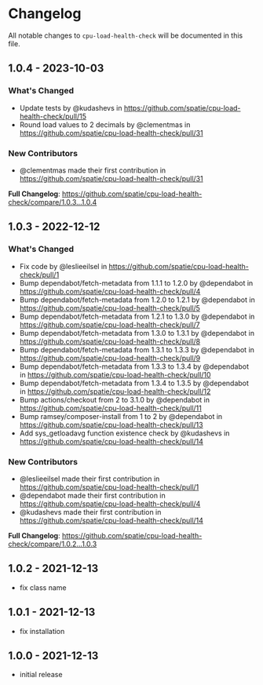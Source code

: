 # Changelog

All notable changes to `cpu-load-health-check` will be documented in this file.

## 1.0.4 - 2023-10-03

### What's Changed

- Update tests by @kudashevs in https://github.com/spatie/cpu-load-health-check/pull/15
- Round load values to 2 decimals by @clementmas in https://github.com/spatie/cpu-load-health-check/pull/31

### New Contributors

- @clementmas made their first contribution in https://github.com/spatie/cpu-load-health-check/pull/31

**Full Changelog**: https://github.com/spatie/cpu-load-health-check/compare/1.0.3...1.0.4

## 1.0.3 - 2022-12-12

### What's Changed

- Fix code by @leslieeilsel in https://github.com/spatie/cpu-load-health-check/pull/1
- Bump dependabot/fetch-metadata from 1.1.1 to 1.2.0 by @dependabot in https://github.com/spatie/cpu-load-health-check/pull/4
- Bump dependabot/fetch-metadata from 1.2.0 to 1.2.1 by @dependabot in https://github.com/spatie/cpu-load-health-check/pull/5
- Bump dependabot/fetch-metadata from 1.2.1 to 1.3.0 by @dependabot in https://github.com/spatie/cpu-load-health-check/pull/7
- Bump dependabot/fetch-metadata from 1.3.0 to 1.3.1 by @dependabot in https://github.com/spatie/cpu-load-health-check/pull/8
- Bump dependabot/fetch-metadata from 1.3.1 to 1.3.3 by @dependabot in https://github.com/spatie/cpu-load-health-check/pull/9
- Bump dependabot/fetch-metadata from 1.3.3 to 1.3.4 by @dependabot in https://github.com/spatie/cpu-load-health-check/pull/10
- Bump dependabot/fetch-metadata from 1.3.4 to 1.3.5 by @dependabot in https://github.com/spatie/cpu-load-health-check/pull/12
- Bump actions/checkout from 2 to 3.1.0 by @dependabot in https://github.com/spatie/cpu-load-health-check/pull/11
- Bump ramsey/composer-install from 1 to 2 by @dependabot in https://github.com/spatie/cpu-load-health-check/pull/13
- Add sys_getloadavg function existence check by @kudashevs in https://github.com/spatie/cpu-load-health-check/pull/14

### New Contributors

- @leslieeilsel made their first contribution in https://github.com/spatie/cpu-load-health-check/pull/1
- @dependabot made their first contribution in https://github.com/spatie/cpu-load-health-check/pull/4
- @kudashevs made their first contribution in https://github.com/spatie/cpu-load-health-check/pull/14

**Full Changelog**: https://github.com/spatie/cpu-load-health-check/compare/1.0.2...1.0.3

## 1.0.2 - 2021-12-13

- fix class name

## 1.0.1 - 2021-12-13

- fix installation

## 1.0.0 - 2021-12-13

- initial release
